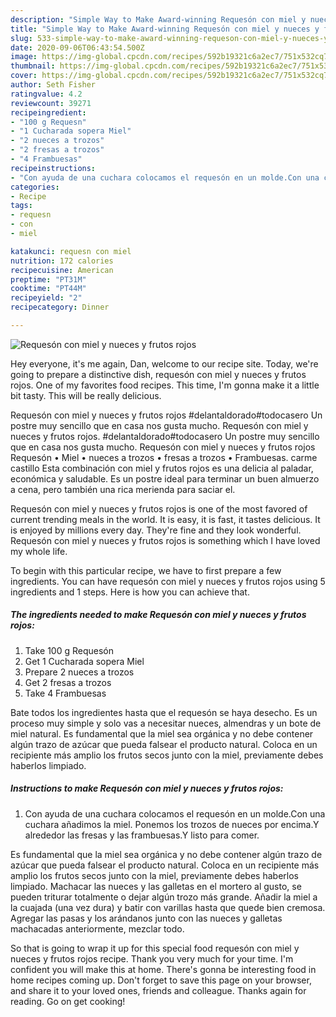```yaml
---
description: "Simple Way to Make Award-winning Requesón con miel y nueces y frutos rojos"
title: "Simple Way to Make Award-winning Requesón con miel y nueces y frutos rojos"
slug: 533-simple-way-to-make-award-winning-requeson-con-miel-y-nueces-y-frutos-rojos
date: 2020-09-06T06:43:54.500Z
image: https://img-global.cpcdn.com/recipes/592b19321c6a2ec7/751x532cq70/requeson-con-miel-y-nueces-y-frutos-rojos-foto-principal.jpg
thumbnail: https://img-global.cpcdn.com/recipes/592b19321c6a2ec7/751x532cq70/requeson-con-miel-y-nueces-y-frutos-rojos-foto-principal.jpg
cover: https://img-global.cpcdn.com/recipes/592b19321c6a2ec7/751x532cq70/requeson-con-miel-y-nueces-y-frutos-rojos-foto-principal.jpg
author: Seth Fisher
ratingvalue: 4.2
reviewcount: 39271
recipeingredient:
- "100 g Requesn"
- "1 Cucharada sopera Miel"
- "2 nueces a trozos"
- "2 fresas a trozos"
- "4 Frambuesas"
recipeinstructions:
- "Con ayuda de una cuchara colocamos el requesón en un molde.Con una cuchara añadimos la miel. Ponemos los trozos de nueces por encima.Y alrededor las fresas y las frambuesas.Y listo para comer."
categories:
- Recipe
tags:
- requesn
- con
- miel

katakunci: requesn con miel 
nutrition: 172 calories
recipecuisine: American
preptime: "PT31M"
cooktime: "PT44M"
recipeyield: "2"
recipecategory: Dinner

---
```



![Requesón con miel y nueces y frutos rojos](https://img-global.cpcdn.com/recipes/592b19321c6a2ec7/751x532cq70/requeson-con-miel-y-nueces-y-frutos-rojos-foto-principal.jpg)

Hey everyone, it's me again, Dan, welcome to our recipe site. Today, we're going to prepare a distinctive dish, requesón con miel y nueces y frutos rojos. One of my favorites food recipes. This time, I'm gonna make it a little bit tasty. This will be really delicious.

Requesón con miel y nueces y frutos rojos #delantaldorado#todocasero Un postre muy sencillo que en casa nos gusta mucho. Requesón con miel y nueces y frutos rojos. #delantaldorado#todocasero Un postre muy sencillo que en casa nos gusta mucho. Requesón con miel y nueces y frutos rojos Requesón • Miel • nueces a trozos • fresas a trozos • Frambuesas. carme castillo Esta combinación con miel y frutos rojos es una delicia al paladar, económica y saludable. Es un postre ideal para terminar un buen almuerzo a cena, pero también una rica merienda para saciar el.

Requesón con miel y nueces y frutos rojos is one of the most favored of current trending meals in the world. It is easy, it is fast, it tastes delicious. It is enjoyed by millions every day. They're fine and they look wonderful. Requesón con miel y nueces y frutos rojos is something which I have loved my whole life.


To begin with this particular recipe, we have to first prepare a few ingredients. You can have requesón con miel y nueces y frutos rojos using 5 ingredients and 1 steps. Here is how you can achieve that.

<!--inarticleads1-->

##### The ingredients needed to make Requesón con miel y nueces y frutos rojos:

1. Take 100 g Requesón
1. Get 1 Cucharada sopera Miel
1. Prepare 2 nueces a trozos
1. Get 2 fresas a trozos
1. Take 4 Frambuesas


Bate todos los ingredientes hasta que el requesón se haya desecho. Es un proceso muy simple y solo vas a necesitar nueces, almendras y un bote de miel natural. Es fundamental que la miel sea orgánica y no debe contener algún trazo de azúcar que pueda falsear el producto natural. Coloca en un recipiente más amplio los frutos secos junto con la miel, previamente debes haberlos limpiado. 

<!--inarticleads2-->

##### Instructions to make Requesón con miel y nueces y frutos rojos:

1. Con ayuda de una cuchara colocamos el requesón en un molde.Con una cuchara añadimos la miel. Ponemos los trozos de nueces por encima.Y alrededor las fresas y las frambuesas.Y listo para comer.


Es fundamental que la miel sea orgánica y no debe contener algún trazo de azúcar que pueda falsear el producto natural. Coloca en un recipiente más amplio los frutos secos junto con la miel, previamente debes haberlos limpiado. Machacar las nueces y las galletas en el mortero al gusto, se pueden triturar totalmente o dejar algún trozo más grande. Añadir la miel a la cuajada (una vez dura) y batir con varillas hasta que quede bien cremosa. Agregar las pasas y los arándanos junto con las nueces y galletas machacadas anteriormente, mezclar todo. 

So that is going to wrap it up for this special food requesón con miel y nueces y frutos rojos recipe. Thank you very much for your time. I'm confident you will make this at home. There's gonna be interesting food in home recipes coming up. Don't forget to save this page on your browser, and share it to your loved ones, friends and colleague. Thanks again for reading. Go on get cooking!
